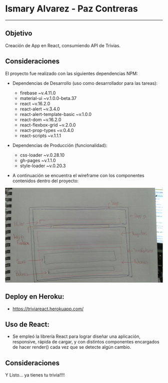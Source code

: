 # Ismary Alvarez -  Paz Contreras


***


## Objetivo

Creación de App en React, consumiendo API de Trivias.

## Consideraciones
El proyecto fue realizado con las siguientes dependencias NPM:

+ Dependencias de Desarrollo (uso como desarrollador para las tareas):
  - firebase ~v.4.11.0
  - material-ui ~v.1.0.0-beta.37
  - react ~v.16.2.0
  - react-alert ~v.3.4.0
  - react-alert-template-basic ~v.1.0.0
  - react-dom ~v.16.2.0
  - react-flexbox-grid ~v.2.0.0
  - react-prop-types ~v.0.4.0
  - react-scripts ~v.1.1.1

+ Dependencias de Producción (funcionalidad):
  - css-loader ~v.0.28.10
  - gh-pages ~v.1.1.0
  - style-loader ~v.0.20.3
  
+ A continuación se encuentra el wireframe con los componentes contenidos dentro del proyecto:

![alt text](./d6f43bad-ae47-4885-b009-0a0f96d2b34d.jpeg "Description goes here")

## Deploy en Heroku:
  - https://triviareact.herokuapp.com/ 

## Uso de React:
  - Se empleó la librería React para lograr diseñar una aplicación, responsive, rápida de cargar, y con distintos componentes encargados de hacer render() cada vez que se detecte algún cambio.


## Consideraciones

Y Listo... ya tienes tu trivia!!!! 
